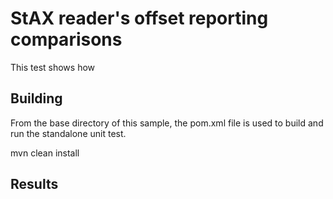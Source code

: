 StAX reader's offset reporting comparisons
=================================================

This test shows how 


Building
--------
From the base directory of this sample, the pom.xml file
is used to build and run the standalone unit test.

  mvn clean install
  
Results
------------------------
